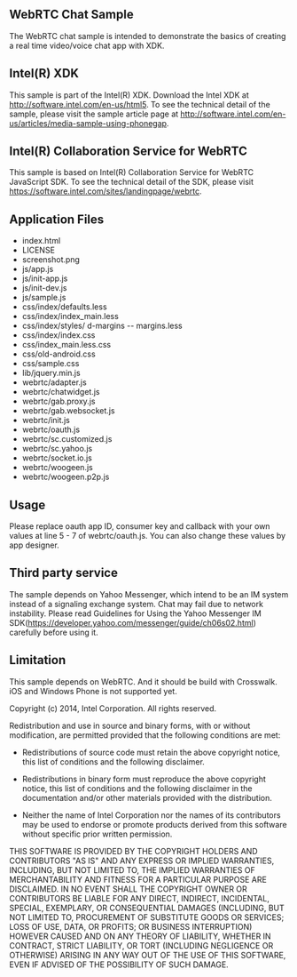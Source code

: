 WebRTC Chat Sample
-------------------------------------------
The WebRTC chat sample is intended to demonstrate the basics of creating a real time video/voice chat app with XDK.

Intel(R) XDK
-------------------------------------------
This sample is part of the Intel(R) XDK. 
Download the Intel XDK at http://software.intel.com/en-us/html5.
To see the technical detail of the sample, please visit the sample article page 
at http://software.intel.com/en-us/articles/media-sample-using-phonegap. 

Intel(R) Collaboration Service for WebRTC
-------------------------------------------
This sample is based on Intel(R) Collaboration Service for WebRTC JavaScript SDK. To see the technical detail of the SDK, please visit https://software.intel.com/sites/landingpage/webrtc.

Application Files
-----------------
* index.html
* LICENSE
* screenshot.png
* js/app.js
* js/init-app.js
* js/init-dev.js
* js/sample.js
* css/index/defaults.less
* css/index/index_main.less
* css/index/styles/ d-margins -- margins.less
* css/index/index.css
* css/index_main.less.css
* css/old-android.css
* css/sample.css
* lib/jquery.min.js
* webrtc/adapter.js
* webrtc/chatwidget.js
* webrtc/gab.proxy.js
* webrtc/gab.websocket.js
* webrtc/init.js
* webrtc/oauth.js
* webrtc/sc.customized.js
* webrtc/sc.yahoo.js
* webrtc/socket.io.js
* webrtc/woogeen.js
* webrtc/woogeen.p2p.js

Usage
------------------
Please replace oauth app ID, consumer key and callback with your own values at line 5 - 7 of webrtc/oauth.js. You can also change these values by app designer.

Third party service
-------------------
The sample depends on Yahoo Messenger, which intend to be an IM system instead of a signaling exchange system. Chat may fail due to network instability. Please read Guidelines for Using the Yahoo Messenger IM SDK(https://developer.yahoo.com/messenger/guide/ch06s02.html) carefully before using it.

Limitation
-------------------
This sample depends on WebRTC. And it should be build with Crosswalk. iOS and Windows Phone is not supported yet.



Copyright (c) 2014, Intel Corporation. All rights reserved.

Redistribution and use in source and binary forms, with or without modification, 
are permitted provided that the following conditions are met:

- Redistributions of source code must retain the above copyright notice, 
  this list of conditions and the following disclaimer.

- Redistributions in binary form must reproduce the above copyright notice, 
  this list of conditions and the following disclaimer in the documentation 
  and/or other materials provided with the distribution.

- Neither the name of Intel Corporation nor the names of its contributors 
  may be used to endorse or promote products derived from this software 
  without specific prior written permission.

THIS SOFTWARE IS PROVIDED BY THE COPYRIGHT HOLDERS AND CONTRIBUTORS "AS IS" 
AND ANY EXPRESS OR IMPLIED WARRANTIES, INCLUDING, BUT NOT LIMITED TO, 
THE IMPLIED WARRANTIES OF MERCHANTABILITY AND FITNESS FOR A PARTICULAR PURPOSE 
ARE DISCLAIMED. IN NO EVENT SHALL THE COPYRIGHT OWNER OR CONTRIBUTORS BE 
LIABLE FOR ANY DIRECT, INDIRECT, INCIDENTAL, SPECIAL, EXEMPLARY, OR 
CONSEQUENTIAL DAMAGES (INCLUDING, BUT NOT LIMITED TO, PROCUREMENT OF SUBSTITUTE 
GOODS OR SERVICES; LOSS OF USE, DATA, OR PROFITS; OR BUSINESS INTERRUPTION) 
HOWEVER CAUSED AND ON ANY THEORY OF LIABILITY, WHETHER IN CONTRACT, STRICT 
LIABILITY, OR TORT (INCLUDING NEGLIGENCE OR OTHERWISE) ARISING IN ANY WAY OUT 
OF THE USE OF THIS SOFTWARE, EVEN IF ADVISED OF THE POSSIBILITY OF SUCH DAMAGE.
